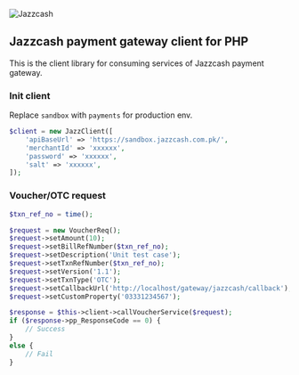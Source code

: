 ![Jazzcash](https://upload.wikimedia.org/wikipedia/en/b/b4/JazzCash_logo.png)
## Jazzcash payment gateway client for PHP 
This is the client library for consuming services of Jazzcash payment gateway.

### Init client
Replace `sandbox` with `payments` for production env.
```php
$client = new JazzClient([
    'apiBaseUrl' => 'https://sandbox.jazzcash.com.pk/',
    'merchantId' => 'xxxxxx',
    'password' => 'xxxxxx',
    'salt' => 'xxxxxx',
]);
```

### Voucher/OTC request
```php
$txn_ref_no = time();

$request = new VoucherReq();
$request->setAmount(10);
$request->setBillRefNumber($txn_ref_no);
$request->setDescription('Unit test case');
$request->setTxnRefNumber($txn_ref_no);
$request->setVersion('1.1');
$request->setTxnType('OTC');
$request->setCallbackUrl('http://localhost/gateway/jazzcash/callback');
$request->setCustomProperty('03331234567');

$response = $this->client->callVoucherService($request);
if ($response->pp_ResponseCode == 0) {
    // Success
} 
else {
    // Fail
}
```

